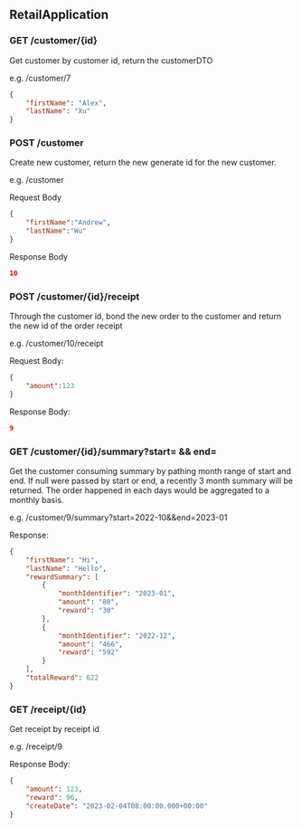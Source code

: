 ## RetailApplication

### GET /customer/{id}

Get customer by customer id, return the customerDTO

e.g. /customer/7

```json
{
    "firstName": "Alex",
    "lastName": "Xu"
}
```



### POST /customer

Create new customer, return the new generate id for the new customer.

e.g. /customer

Request Body

```json
{
    "firstName":"Andrew",
    "lastName":"Wu"
}
```

Response Body

```json
10
```



### POST /customer/{id}/receipt

Through the customer id, bond the new order to the customer and return the new id of the order receipt

e.g. /customer/10/receipt

Request Body:

```json
{
    "amount":123
}
```

Response Body:

```json
9
```



### GET /customer/{id}/summary?start= && end=

Get the customer consuming summary by pathing month range of start and end. If null were passed by start or end, a recently 3 month summary will be returned. The order happened in each days would be aggregated to a monthly basis.

e.g. /customer/9/summary?start=2022-10&&end=2023-01

Response:

```json
{
    "firstName": "Hi",
    "lastName": "Hello",
    "rewardSummary": [
        {
            "monthIdentifier": "2023-01",
            "amount": "80",
            "reward": "30"
        },
        {
            "monthIdentifier": "2022-12",
            "amount": "466",
            "reward": "592"
        }
    ],
    "totalReward": 622
}
```



### GET /receipt/{id}

Get receipt by receipt id

e.g. /receipt/9

Response Body:

```json
{
    "amount": 123,
    "reward": 96,
    "createDate": "2023-02-04T08:00:00.000+00:00"
}
```

 

